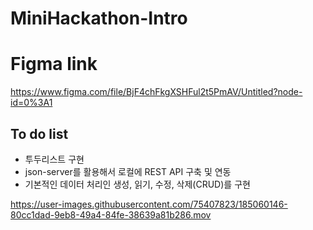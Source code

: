 # MiniHackathon-Intro
# Figma link 

https://www.figma.com/file/BjF4chFkgXSHFul2t5PmAV/Untitled?node-id=0%3A1

## To do list

- 투두리스트 구현
- json-server를 활용해서 로컬에 REST API 구축 및 연동
- 기본적인 데이터 처리인 생성, 읽기, 수정, 삭제(CRUD)를 구현





https://user-images.githubusercontent.com/75407823/185060146-80cc1dad-9eb8-49a4-84fe-38639a81b286.mov

